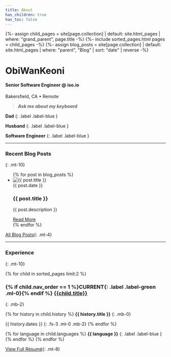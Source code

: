 ```yaml
---
title: About
has_children: true
has_toc: false
---
```

{%- assign child_pages = site[page.collection]
 | default: site.html_pages
 | where: "grand_parent", page.title -%}
{%- include sorted_pages.html pages = child_pages -%}
{%- assign blog_posts = site[page.collection]
 | default: site.html_pages
 | where: "parent", "Blog"
 | sort: "date" | reverse -%}

# <a style="text-decoration: none;" href="https://github.com/ObiWanKeoni"><i class="lni lni-at gradient-text fs-6"></i>ObiWanKeoni</a>
#### Senior Software Engineer @ <a style="text-decoration: none;" href="https://iso.io">iso.io<i class="lni lni-arrow-top-right"></i></a>
Bakersfield, CA • Remote
> ***Ask me about my keyboard***


**Dad**
{: .label .label-blue }

**Husband**
{: .label .label-blue }

**Software Engineer**
{: .label .label-blue }

- - -

### Recent Blog Posts
{: .mt-10}

<ul>
{% for post in blog_posts %}
 <li class="blog mb-6"> 
   <img src="{{ post.image_link }}" alt="{{ post.title }}" class="card-image">
   <div class="card-body">
	   <span class="fs-3">
	   {{ post.date }} 
	   </span>
	   <h3 class="mt-0 mb-0">
	   {{ post.title }}
	   </h3>
	  <p class="mb-2">
	  {{ post.description }}
	  </p>
	   <span class="fs-4">
	   <a href= "{{ post.url }}">Read More<i class="lni lni-arrow-right fs-2"></i></a>
	   </span>
   </div>
</li>
{% endfor %}
</ul>

[All Blog Posts<i class="lni lni-arrow-right fs-2"></i>](blog/index){: .mt-4}

- - -

### Experience
{: .mt-10}

{% for child in sorted_pages limit:2 %}

### {% if child.nav_order == 1 %}**CURRENT**{: .label .label-green .ml-0}{% endif %} [{{child.title}}<i class="lni lni-arrow-right fs-2"></i>]({{child.url}})
{: .mb-2}

{% for history in child.history %}
**{{ history.title }}**
{: .mb-0}

{{ history.dates }}
{: .fs-3 .mt-0 .mb-2}
{% endfor %}

{% for language in child.languages %}
**{{ language }}**
{: .label .label-blue }
{% endfor %}
{% endfor %}

[View Full Résumé<i class="lni lni-arrow-right fs-2"></i>](resume/index){: .mt-8}

